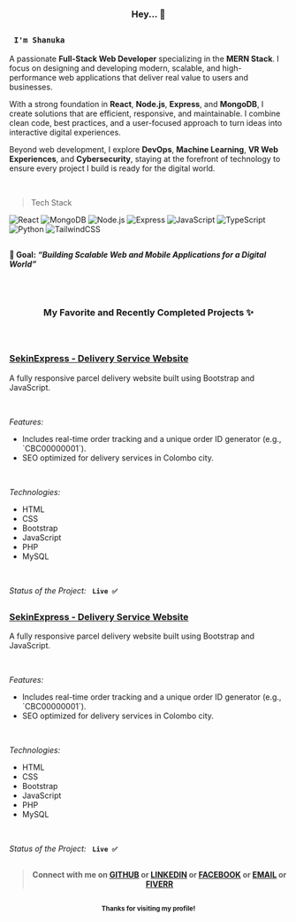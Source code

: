 <h3 align="center">Hey... 👋</h3>

##

<h3><code> I'm Shanuka </code></h3>

<div align="left">
  <p>A passionate <b>Full-Stack Web Developer</b> specializing in the <b>MERN Stack</b>. I focus on designing and developing modern, scalable, and high-performance web applications that deliver real value to users and businesses.</p>
  <p>With a strong foundation in <b>React</b>, <b>Node.js</b>, <b>Express</b>, and <b>MongoDB</b>, I create solutions that are efficient, responsive, and maintainable. I combine clean code, best practices, and a user-focused approach to turn ideas into interactive digital experiences.</p>
  <p>Beyond web development, I explore <b>DevOps</b>, <b>Machine Learning</b>, <b>VR Web Experiences</b>, and <b>Cybersecurity</b>, staying at the forefront of technology to ensure every project I build is ready for the digital world.</p>
</div>

<br>

> Tech Stack

![React](https://img.shields.io/badge/React-%2361DAFB?style=for-the-badge&logo=react&logoColor=black)
![MongoDB](https://img.shields.io/badge/MongoDB-%2347A248?style=for-the-badge&logo=mongodb&logoColor=white)
![Node.js](https://img.shields.io/badge/Node.js-%23339933?style=for-the-badge&logo=node.js&logoColor=white)
![Express](https://img.shields.io/badge/Express-%23404D59?style=for-the-badge&logo=express&logoColor=white)
![JavaScript](https://img.shields.io/badge/JavaScript-%23F7DF1E?style=for-the-badge&logo=javascript&logoColor=black)
![TypeScript](https://img.shields.io/badge/TypeScript-%233178C6?style=for-the-badge&logo=typescript&logoColor=white)
![Python](https://img.shields.io/badge/Python-%233776AB?style=for-the-badge&logo=python&logoColor=white)
![TailwindCSS](https://img.shields.io/badge/Tailwind%20CSS-%2306B6D4?style=for-the-badge&logo=tailwindcss&logoColor=white)

##

<h4><span>🎯 Goal</span>: <i><b>“Building Scalable Web and Mobile Applications for a Digital World”</b></i></h4>

##

<br>
<h3 align="center"> My Favorite and Recently Completed Projects ✨</h3>
<br>

##

<!-- Title of the project -->
<div align="">
  <h3><a href="https://sekinexpress.com" title="https://sekinexpress.com">SekinExpress - Delivery Service Website</a></h3>
</div>
<!-- Description of the project -->
<p>A fully responsive parcel delivery website built using Bootstrap and JavaScript.</p>
<br>
<!-- Features of the project -->
<p>
  <i>Features:</i>
</p>
<ul>
  <li>Includes real-time order tracking and a unique order ID generator (e.g., `CBC00000001`).</li>
  <li>SEO optimized for delivery services in Colombo city.</li>
</ul>
<br>
<!-- Tech Stack -->
<p>
  <i>Technologies:</i>
</p>
<ul>
  <li>HTML</li>
  <li>CSS</li>
  <li>Bootstrap</li>
  <li>JavaScript</li>
  <li>PHP</li>
  <li>MySQL</li>
</ul>
<br>
<p>
  <i>Status of the Project:</i> <code><b> Live ✅ </b></code>
</p>

##

<!-- Title of the project -->
<div align="">
  <h3><a href="https://sekinexpress.com" title="https://sekinexpress.com">SekinExpress - Delivery Service Website</a></h3>
</div>
<!-- Description of the project -->
<p>A fully responsive parcel delivery website built using Bootstrap and JavaScript.</p>
<br>
<!-- Features of the project -->
<p>
  <i>Features:</i>
</p>
<ul>
  <li>Includes real-time order tracking and a unique order ID generator (e.g., `CBC00000001`).</li>
  <li>SEO optimized for delivery services in Colombo city.</li>
</ul>
<br>
<!-- Tech Stack -->
<p>
  <i>Technologies:</i>
</p>
<ul>
  <li>HTML</li>
  <li>CSS</li>
  <li>Bootstrap</li>
  <li>JavaScript</li>
  <li>PHP</li>
  <li>MySQL</li>
</ul>
<br>
<p>
  <i>Status of the Project:</i> <code><b> Live ✅ </b></code>
</p>

##

> #### <p align='center'>Connect with me on <a href="https://github.com/shanuDil2001" target="_blank"><ins>GITHUB</ins></a> or <a href="https://github.com/shanuDil2001" target="_blank"><ins>LINKEDIN</ins></a> or <a href="https://github.com/shanuDil2001" target="_blank"><ins>FACEBOOK</ins></a> or <a href="https://github.com/shanuDil2001" target="_blank"><ins>EMAIL</ins></a> or <a href="https://github.com/shanuDil2001" target="_blank"><ins>FIVERR</ins></a></p>

##

<p align='center'><sub><b>Thanks for visiting my profile!</b></sub></p>

